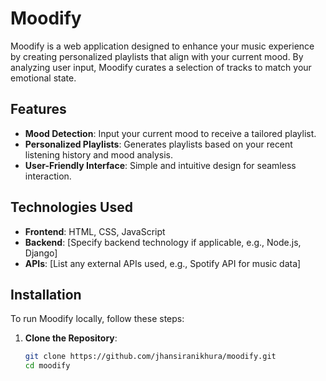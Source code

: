 # Moodify

Moodify is a web application designed to enhance your music experience by creating personalized playlists that align with your current mood. By analyzing user input, Moodify curates a selection of tracks to match your emotional state.

## Features

- **Mood Detection**: Input your current mood to receive a tailored playlist.
- **Personalized Playlists**: Generates playlists based on your recent listening history and mood analysis.
- **User-Friendly Interface**: Simple and intuitive design for seamless interaction.

## Technologies Used

- **Frontend**: HTML, CSS, JavaScript
- **Backend**: [Specify backend technology if applicable, e.g., Node.js, Django]
- **APIs**: [List any external APIs used, e.g., Spotify API for music data]

## Installation

To run Moodify locally, follow these steps:

1. **Clone the Repository**:
   ```bash
   git clone https://github.com/jhansiranikhura/moodify.git
   cd moodify
